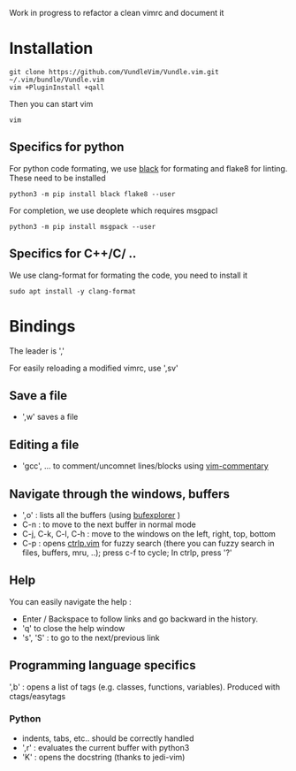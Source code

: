 Work in progress to refactor a clean vimrc and document it

# Installation


	git clone https://github.com/VundleVim/Vundle.vim.git ~/.vim/bundle/Vundle.vim
	vim +PluginInstall +qall

Then you can start vim

	vim

## Specifics for python

For python code formating, we use [black](https://github.com/psf/black/blob/main/README.md) for formating and flake8 for
linting. These need to be installed

    python3 -m pip install black flake8 --user

For completion, we use deoplete which requires msgpacl

    python3 -m pip install msgpack --user

## Specifics for C++/C/ ..

We use clang-format for formating the code, you need to install it 

	sudo apt install -y clang-format

# Bindings

The leader is ','

For easily reloading a modified vimrc, use  ',sv'

## Save a file

- ',w' saves a file

## Editing a file

- 'gcc', ... to comment/uncomnet lines/blocks using [vim-commentary](https://github.com/tpope/vim-commentary)

## Navigate through the windows, buffers

- ',o' : lists all the buffers (using [bufexplorer](https://github.com/jlanzarotta/bufexplorer) )
- C-n : to move to the next buffer in normal mode
- C-j, C-k, C-l, C-h : move to the windows on the left, right, top, bottom
- C-p : opens [ctrlp.vim](https://github.com/ctrlpvim/ctrlp.vim) for fuzzy search (there you can fuzzy search in files, buffers, mru, ..); press c-f to cycle; In ctrlp, press '?'

## Help 

You can easily navigate the help :

- Enter / Backspace to follow links and go backward in the history.
- 'q' to close the help window
- 's', 'S' : to go to the next/previous link

## Programming language specifics

',b' : opens a list of tags (e.g. classes, functions, variables). Produced with ctags/easytags

### Python

- indents, tabs, etc.. should be correctly handled
- ',r' : evaluates the current buffer with python3
- 'K' : opens the docstring (thanks to jedi-vim)

